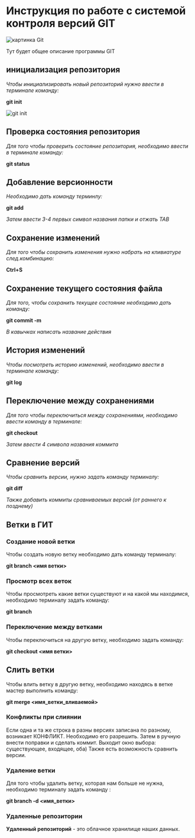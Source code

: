 # Инструкция по работе с системой контроля версий GIT

![картинка Git](git.jpg)

Тут будет общее описание программы GIT

## инициализация репозитория 

*Чтобы инициализировать новый репозиторий нужно ввести в терминале команду:* 

**git init**

![ git init](abc.png)

## Проверка состояния репозитория

*Для того чтобы проверить состояние репозитория, необходимо ввести в терминале команду:*

**git status**


## Добавление версионности

*Необходимо дать команду терминлу:*

**git add**

*Затем ввести 3-4 первых символ названия папки и отжать TAB*

## Сохранение изменений

*Для того чтобы сохранить изменения нужно набрать на кливиатуре след.комбинацию:*

**Ctrl+S**

## Сохранение текущего состояния файла

*Для того, чтобы сохранить текущее состояние необходимо дать команду:*

**git commit -m**

*В кавычках написать название действия*

## История изменений

*Чтобы посмотреть историю изменений, необходимо ввести в терминале команду:*

**git log**


## Переключение между сохранениями

*Для того чтобы переключиться между сохранениями, необходимо ввести команду в терминале:* 

**git checkout**

*Затем ввести 4 символа названия коммита*

## Сравнение версий

*Чтобы сравнить версии, нужно задать команду терминалу:*

**git diff**

*Также добавить коммиты сравниваемых версий (от раннего к позднему)*

## Ветки в ГИТ

### Создание новой ветки

Чтобы создать новую ветку необходимо дать команду терминалу:

**git branch <имя ветки>**

### Просмотр всех веток

Чтобы просмотреть какие ветки существуют и на какой мы находимся, необходимо терминалу задать команду:

**git branch**

### Переключение между ветками

Чтобы переключиться на другую ветку, необходимо задать команду:

**git checkout <имя ветки>**


## Слить ветки

Чтобы влить ветку в другую ветку, необходимо находясь в ветке мастер выполнить команду:

**git merge <имя_ветки_вливаемой>**

### Конфликты при слиянии

Если одна и та же строка в разны версиях записана по разному, возникает КОНФЛИКТ. Необходимо его разрешить. Затем в ручную внести поправки и сделать коммит. Выходит окно выбора: существующее, входящее, оба) Также есть возможность сравнить версии.


### Удаление ветки

Для того чтобы удалить ветку, которая нам больше не нужна, необходимо терминалу задать команду :

**git branch -d <имя_ветки>**

### Удаленные репозитории

**Удаленный репозиторий** - это облачное хранилище наших данных.
